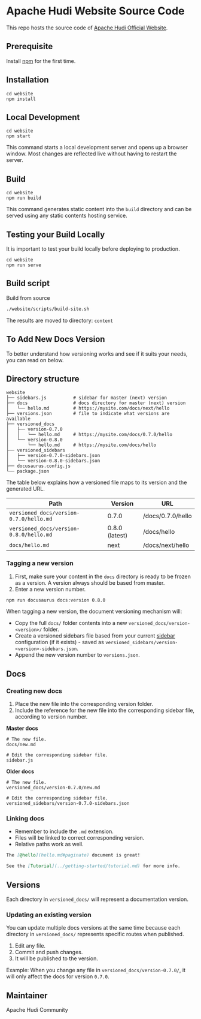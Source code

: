 # Apache Hudi Website Source Code

This repo hosts the source code of [Apache Hudi Official Website](https://hudi.apache.org/).

## Prerequisite

Install [npm](https://treehouse.github.io/installation-guides/mac/node-mac.html) for the first time.

## Installation

```console
cd website
npm install
```

## Local Development

```console
cd website
npm start
```

This command starts a local development server and opens up a browser window. Most changes are reflected live without having to restart the server.

## Build

```console
cd website
npm run build
```

This command generates static content into the `build` directory and can be served using any static contents hosting service.

## Testing your Build Locally

It is important to test your build locally before deploying to production.

```console
cd website
npm run serve
```

## Build script

Build from source
```bash
./website/scripts/build-site.sh
```

The results are moved to directory: `content`

## To Add New Docs Version

To better understand how versioning works and see if it suits your needs, you can read on below.

## Directory structure

```shell
website
├── sidebars.js          # sidebar for master (next) version
├── docs                 # docs directory for master (next) version
│   └── hello.md         # https://mysite.com/docs/next/hello
├── versions.json        # file to indicate what versions are available
├── versioned_docs
│   ├── version-0.7.0
│   │   └── hello.md     # https://mysite.com/docs/0.7.0/hello
│   └── version-0.8.0
│       └── hello.md     # https://mysite.com/docs/hello
├── versioned_sidebars
│   ├── version-0.7.0-sidebars.json
│   └── version-0.8.0-sidebars.json
├── docusaurus.config.js
└── package.json
```

The table below explains how a versioned file maps to its version and the generated URL.

| Path                                    | Version        | URL               |
| --------------------------------------- | -------------- | ----------------- |
| `versioned_docs/version-0.7.0/hello.md` | 0.7.0          | /docs/0.7.0/hello |
| `versioned_docs/version-0.8.0/hello.md` | 0.8.0 (latest) | /docs/hello       |
| `docs/hello.md`                         | next           | /docs/next/hello  |

### Tagging a new version

1. First, make sure your content in the `docs` directory is ready to be frozen as a version. A version always should be based from master.
1. Enter a new version number.

```bash npm
npm run docusaurus docs:version 0.8.0
```

When tagging a new version, the document versioning mechanism will:

- Copy the full `docs/` folder contents into a new `versioned_docs/version-<version>/` folder.
- Create a versioned sidebars file based from your current [sidebar](docs-introduction.md#sidebar) configuration (if it exists) - saved as `versioned_sidebars/version-<version>-sidebars.json`.
- Append the new version number to `versions.json`.

## Docs

### Creating new docs

1. Place the new file into the corresponding version folder.
1. Include the reference for the new file into the corresponding sidebar file, according to version number.

**Master docs**

```shell
# The new file.
docs/new.md

# Edit the corresponding sidebar file.
sidebar.js
```

**Older docs**

```shell
# The new file.
versioned_docs/version-0.7.0/new.md

# Edit the corresponding sidebar file.
versioned_sidebars/version-0.7.0-sidebars.json
```

### Linking docs

- Remember to include the `.md` extension.
- Files will be linked to correct corresponding version.
- Relative paths work as well.

```md
The [@hello](hello.md#paginate) document is great!

See the [Tutorial](../getting-started/tutorial.md) for more info.
```

## Versions

Each directory in `versioned_docs/` will represent a documentation version.

### Updating an existing version

You can update multiple docs versions at the same time because each directory in `versioned_docs/` represents specific routes when published.

1. Edit any file.
1. Commit and push changes.
1. It will be published to the version.

Example: When you change any file in `versioned_docs/version-0.7.0/`, it will only affect the docs for version `0.7.0`.

## Maintainer

Apache Hudi Community

